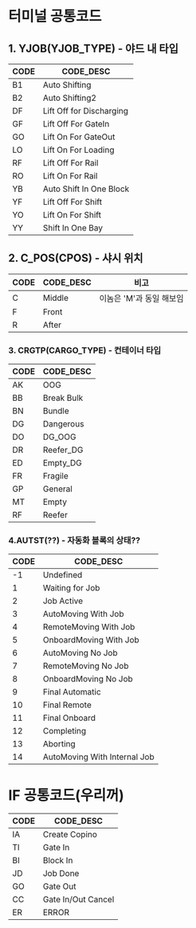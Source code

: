 
# 터미널 공통코드
## 1. YJOB(YJOB_TYPE) - 야드 내 타입

| CODE | CODE_DESC                |
| ---- | ------------------------ |
| B1   | Auto Shifting            |
| B2   | Auto Shifting2           |
| DF   | Lift Off for Discharging |
| GF   | Lift Off For GateIn      |
| GO   | Lift On For GateOut      |
| LO   | Lift On For Loading      |
| RF   | Lift Off For Rail        |
| RO   | Lift On For Rail         |
| YB   | Auto Shift In One Block  |
| YF   | Lift Off For Shift       |
| YO   | Lift On For Shift        |
| YY   | Shift In One Bay         |

## 2. C_POS(CPOS) - 샤시 위치

| CODE | CODE_DESC | 비고              |
| ---- | --------- | --------------- |
| C    | Middle    | 이놈은 'M'과 동일 해보임 |
| F    | Front     |                 |
| R    | After     |                 |

### 3. CRGTP(CARGO_TYPE) - 컨테이너 타입

| CODE | CODE_DESC  |
| ---- | ---------- |
| AK   | OOG        |
| BB   | Break Bulk |
| BN   | Bundle     |
| DG   | Dangerous  |
| DO   | DG_OOG     |
| DR   | Reefer_DG  |
| ED   | Empty_DG   |
| FR   | Fragile    |
| GP   | General    |
| MT   | Empty      |
| RF   | Reefer     |

### 4.AUTST(??) - 자동화 블록의 상태??

|CODE|CODE_DESC|
|----|---------|
|-1|Undefined|
|1|Waiting for Job|
|2|Job Active|
|3|AutoMoving With Job|
|4|RemoteMoving With Job|
|5|OnboardMoving With Job|
|6|AutoMoving No Job|
|7|RemoteMoving No Job|
|8|OnboardMoving No Job|
|9|Final Automatic|
|10|Final Remote|
|11|Final Onboard|
|12|Completing|
|13|Aborting|
|14|AutoMoving With Internal Job|


# IF 공통코드(우리꺼)

| CODE | CODE_DESC          |
| ---- | ------------------ |
| IA   | Create Copino      |
| TI   | Gate In            |
| BI   | Block In           |
| JD   | Job Done           |
| GO   | Gate Out           |
| CC   | Gate In/Out Cancel |
| ER   | ERROR              |
